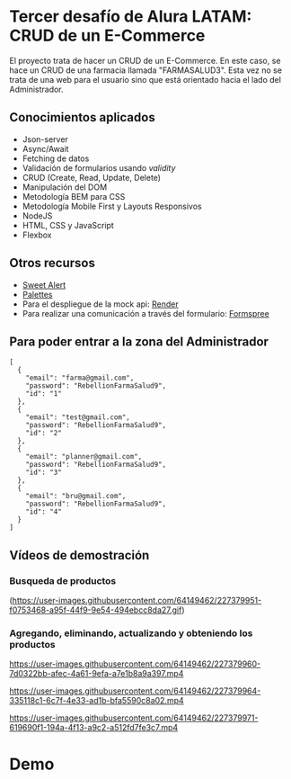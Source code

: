# Tercer desafío de Alura LATAM: CRUD de un E-Commerce

El proyecto trata de hacer un CRUD de un E-Commerce. En este caso, se hace un CRUD de una farmacia llamada "FARMASALUD3".
Esta vez no se trata de una web para el usuario sino que está orientado hacia el lado del Administrador.

## Conocimientos aplicados

- Json-server
- Async/Await
- Fetching de datos
- Validación de formularios usando _validity_
- CRUD (Create, Read, Update, Delete)
- Manipulación del DOM
- Metodología BEM para CSS
- Metodología Mobile First y Layouts Responsivos
- NodeJS
- HTML, CSS y JavaScript
- Flexbox

## Otros recursos
- [Sweet Alert](https://sweetalert.js.org/)
- [Palettes](https://palettes.shecodes.io/palettes)
- Para el despliegue de la mock api: [Render](https://render.com/)
- Para realizar una comunicación a través del formulario: [Formspree](https://formspree.io/)

## Para poder entrar a la zona del Administrador

```
[
  {
    "email": "farma@gmail.com",
    "password": "RebellionFarmaSalud9",
    "id": "1"
  },
  {
    "email": "test@gmail.com",
    "password": "RebellionFarmaSalud9",
    "id": "2"
  },
  {
    "email": "planner@gmail.com",
    "password": "RebellionFarmaSalud9",
    "id": "3"
  },
  {
    "email": "bru@gmail.com",
    "password": "RebellionFarmaSalud9",
    "id": "4"
  }
]
```

## Vídeos de demostración

### Busqueda de productos

(https://user-images.githubusercontent.com/64149462/227379951-f0753468-a95f-44f9-9e54-494ebcc8da27.gif)

### Agregando, eliminando, actualizando y obteniendo los productos

https://user-images.githubusercontent.com/64149462/227379960-7d0322bb-afec-4a61-9efa-a7e1b8a9a397.mp4


https://user-images.githubusercontent.com/64149462/227379964-335118c1-6c7f-4e33-ad1b-bfa5590c8a02.mp4


https://user-images.githubusercontent.com/64149462/227379971-619690f1-194a-4f13-a9c2-a512fd7fe3c7.mp4

# Demo